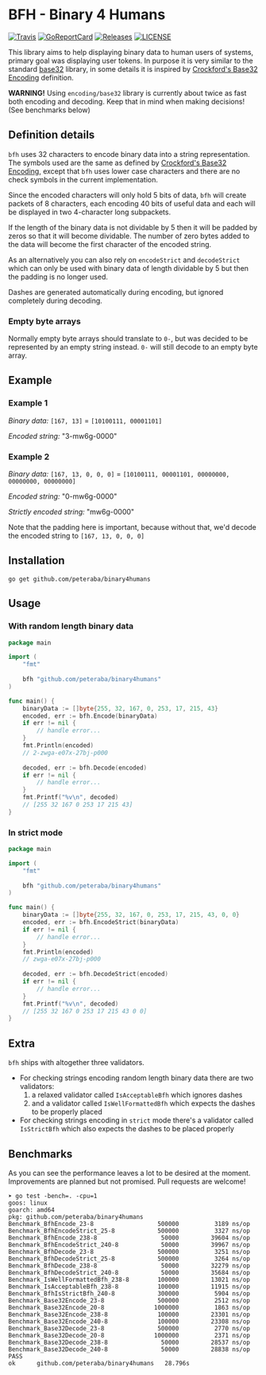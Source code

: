 BFH - Binary 4 Humans
=====================

[![Travis](https://img.shields.io/travis/com/peteraba/binary4humans.svg?style=flat-square&&branch=master)](https://travis-ci.com/peteraba/binary4humans)
[![GoReportCard](https://goreportcard.com/badge/github.com/peteraba/binary4humans?style=flat-square)](https://goreportcard.com/report/github.com/peteraba/binary4humans)
[![Releases](https://img.shields.io/github/release/peteraba/binary4humans.svg?style=flat-square)](https://github.com/peteraba/binary4humans/releases)
[![LICENSE](https://img.shields.io/github/license/peteraba/binary4humans.svg?style=flat-square)](https://github.com/peteraba/binary4humans/blob/master/LICENSE)

This library aims to help displaying binary data to human users of systems, primary goal was displaying user tokens.
In purpose it is very similar to the standard [base32](https://golang.org/pkg/encoding/base32/) library, in some details 
it is inspired by [Crockford's Base32 Encoding](https://www.crockford.com/wrmg/base32.html) definition.

**WARNING!** Using `encoding/base32` library is currently about twice as fast both encoding and decoding. Keep that in mind when making decisions! (See benchmarks below)


Definition details
------------------

`bfh` uses 32 characters to encode binary data into a string representation. The symbols used are the same as defined by
[Crockford's Base32 Encoding](https://www.crockford.com/wrmg/base32.html), except that `bfh` uses lower case characters
and there are no check symbols in the current implementation.

Since the encoded characters will only hold 5 bits of data, `bfh` will create packets of 8 characters, each encoding 40
bits of useful data and each will be displayed in two 4-character long subpackets.

If the length of the binary data is not dividable by 5 then it will be padded by zeros so that it will become
dividable. The number of zero bytes added to the data will become the first character of the encoded string.

As an alternatively you can also rely on `encodeStrict` and `decodeStrict` which can only be used with binary data of
length dividable by 5 but then the padding is no longer used.

Dashes are generated automatically during encoding, but ignored completely during decoding.

### Empty byte arrays

Normally empty byte arrays should translate to `0-`, but was decided to be represented by an empty string instead. `0-` 
will still decode to an empty byte array.

### 

Example
-------

### Example 1

*Binary data:* `[167, 13]` = `[10100111, 00001101]`  

*Encoded string:* "3-mw6g-0000"

### Example 2

*Binary data:* `[167, 13, 0, 0, 0]` = `[10100111, 00001101, 00000000, 00000000, 00000000]`  

*Encoded string:* "0-mw6g-0000"

*Strictly encoded string:* "mw6g-0000"


Note that the padding here is important, because without that, we'd decode the encoded string to `[167, 13, 0, 0, 0]`

Installation
------------

```
go get github.com/peteraba/binary4humans
```

Usage
-----

### With random length binary data

```go
package main

import (
	"fmt"
	
	bfh "github.com/peteraba/binary4humans"
)

func main() {
    binaryData := []byte{255, 32, 167, 0, 253, 17, 215, 43}
    encoded, err := bfh.Encode(binaryData)
    if err != nil {
        // handle error...
    }
    fmt.Println(encoded)
    // 2-zwga-e07x-27bj-p000
    
    decoded, err := bfh.Decode(encoded)
    if err != nil {
        // handle error...
    }
    fmt.Printf("%v\n", decoded)
    // [255 32 167 0 253 17 215 43]
}
```

### In strict mode

```go
package main

import (
	"fmt"
	
	bfh "github.com/peteraba/binary4humans"
)

func main() {
    binaryData := []byte{255, 32, 167, 0, 253, 17, 215, 43, 0, 0}
    encoded, err := bfh.EncodeStrict(binaryData)
    if err != nil {
        // handle error...
    }
    fmt.Println(encoded)
    // zwga-e07x-27bj-p000
    
    decoded, err := bfh.DecodeStrict(encoded)
    if err != nil {
        // handle error...
    }
    fmt.Printf("%v\n", decoded)
    // [255 32 167 0 253 17 215 43 0 0]
}
```

Extra
-----

`bfh` ships with altogether three validators.

 - For checking strings encoding random length binary data there are two validators:
   1. a relaxed validator called `IsAcceptableBfh` which ignores dashes
   1. and a validator called `IsWellFormattedBfh` which expects the dashes to be properly placed
 - For checking strings encoding in `strict` mode there's a validator called `IsStrictBfh` which also expects the dashes
 to be placed properly

Benchmarks
----------

As you can see the performance leaves a lot to be desired at the moment. Improvements are planned but not promised. Pull requests are welcome!

```
➤ go test -bench=. -cpu=1
goos: linux
goarch: amd64
pkg: github.com/peteraba/binary4humans
Benchmark_BfhEncode_23-8             	  500000	      3189 ns/op
Benchmark_BfhEncodeStrict_25-8       	  500000	      3327 ns/op
Benchmark_BfhEncode_238-8            	   50000	     39604 ns/op
Benchmark_BfhEncodeStrict_240-8      	   50000	     39967 ns/op
Benchmark_BfhDecode_23-8             	  500000	      3251 ns/op
Benchmark_BfhDecodeStrict_25-8       	  500000	      3264 ns/op
Benchmark_BfhDecode_238-8            	   50000	     32279 ns/op
Benchmark_BfhDecodeStrict_240-8      	   50000	     35684 ns/op
Benchmark_IsWellFormattedBfh_238-8   	  100000	     13021 ns/op
Benchmark_IsAcceptableBfh_238-8      	  100000	     11915 ns/op
Benchmark_BfhIsStrictBfh_240-8       	  300000	      5904 ns/op
Benchmark_Base32Encode_23-8          	  500000	      2512 ns/op
Benchmark_Base32Encode_20-8          	 1000000	      1863 ns/op
Benchmark_Base32Encode_238-8         	  100000	     23301 ns/op
Benchmark_Base32Encode_240-8         	  100000	     23308 ns/op
Benchmark_Base32Decode_23-8          	  500000	      2770 ns/op
Benchmark_Base32Decode_20-8          	 1000000	      2371 ns/op
Benchmark_Base32Decode_238-8         	   50000	     28537 ns/op
Benchmark_Base32Decode_240-8         	   50000	     28838 ns/op
PASS
ok  	github.com/peteraba/binary4humans	28.796s
```

